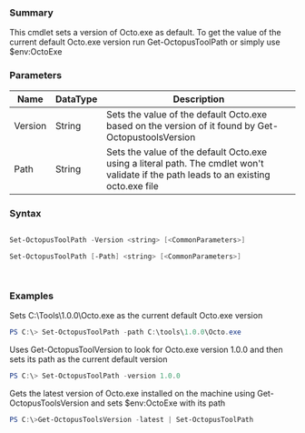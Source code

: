﻿### Summary
This cmdlet sets a version of Octo.exe as default. To get the value of the current default Octo.exe version run Get-OctopusToolPath or simply use $env:OctoExe
### Parameters
| Name | DataType          | Description |
| ------------- | ----------- | ----------- |
| Version | String |  Sets the value of the default Octo.exe based on the version of it found by Get-OctopustoolsVersion     |
| Path | String |  Sets the value of the default Octo.exe using a literal path. The cmdlet won't validate if the path leads to an existing octo.exe file     |

### Syntax
``` powershell

Set-OctopusToolPath -Version <string> [<CommonParameters>]

Set-OctopusToolPath [-Path] <string> [<CommonParameters>]




``` 

### Examples
Sets C:\Tools\1.0.0\Octo.exe as the current default Octo.exe version

 ``` powershell 
 PS C:\> Set-OctopusToolPath -path C:\tools\1.0.0\Octo.exe
 ``` 

Uses Get-OctopusToolVersion to look for Octo.exe version 1.0.0 and then sets its path as the current default version

 ``` powershell 
 PS C:\> Set-OctopusToolPath -version 1.0.0
 ``` 

Gets the latest version of Octo.exe installed on the machine using Get-OctopusToolsVersion and sets $env:OctoExe with its path

 ``` powershell 
 PS C:\>Get-OctopusToolsVersion -latest | Set-OctopusToolPath
 ``` 

